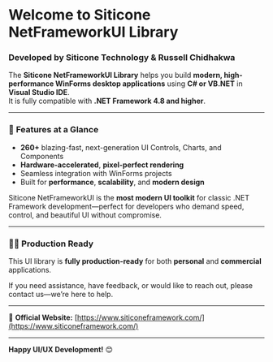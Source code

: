 ﻿# **Welcome to Siticone NetFrameworkUI Library**  
### **Developed by Siticone Technology & Russell Chidhakwa**

The **Siticone NetFrameworkUI Library** helps you build **modern, high-performance WinForms desktop applications** using **C# or VB.NET** in **Visual Studio IDE**.  
It is fully compatible with **.NET Framework 4.8 and higher**.

---

### 🚀 **Features at a Glance**

- **260+** blazing-fast, next-generation UI Controls, Charts, and Components  
- **Hardware-accelerated**, **pixel-perfect rendering**  
- Seamless integration with WinForms projects  
- Built for **performance**, **scalability**, and **modern design**  

Siticone NetFrameworkUI is the **most modern UI toolkit** for classic .NET Framework development—perfect for developers who demand speed, control, and beautiful UI without compromise.

---

### 🧑‍💻 **Production Ready**

This UI library is **fully production-ready** for both **personal** and **commercial** applications.

If you need assistance, have feedback, or would like to reach out, please contact us—we’re here to help.

---

🔗 **Official Website:** [https://www.siticoneframework.com/](https://www.siticoneframework.com/)

---

**Happy UI/UX Development!** 😊
